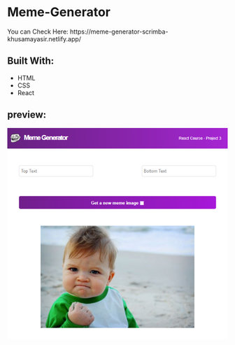 # Meme-Generator

<p> You can Check Here: https://meme-generator-scrimba-khusamayasir.netlify.app/ </p>

<h2>Built With:</h2>
<ul>
<li>HTML</li>
<li>CSS</li>
<li>React</li>
</ul>

<h2>preview: </h2>

![preview](./preview/react-meme-generator.png)